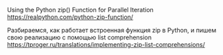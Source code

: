 Using the Python zip() Function for Parallel Iteration
https://realpython.com/python-zip-function/

Разбираемся, как работает встроенная функция zip в Python, и пишем свою реализацию с помощью list comprehension
https://tproger.ru/translations/implementing-zip-list-comprehensions/